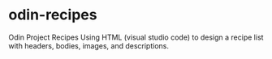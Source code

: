 # odin-recipes
Odin Project Recipes
Using HTML (visual studio code) to design a recipe list with headers, bodies, images, and descriptions.